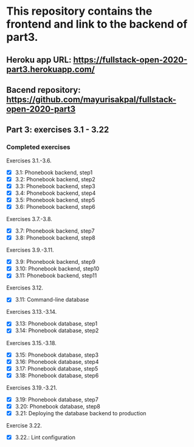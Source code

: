 # This repository contains the frontend and link to the backend of part3.

## Heroku app URL: https://fullstack-open-2020-part3.herokuapp.com/

## Bacend repository: https://github.com/mayurisakpal/fullstack-open-2020-part3

## Part 3: exercises 3.1 - 3.22

### Completed exercises

Exercises 3.1.-3.6.

- [x] 3.1: Phonebook backend, step1
- [x] 3.2: Phonebook backend, step2
- [x] 3.3: Phonebook backend, step3
- [x] 3.4: Phonebook backend, step4
- [x] 3.5: Phonebook backend, step5
- [x] 3.6: Phonebook backend, step6

Exercises 3.7.-3.8.

- [x] 3.7: Phonebook backend, step7
- [x] 3.8: Phonebook backend, step8

Exercises 3.9.-3.11.

- [x] 3.9: Phonebook backend, step9
- [x] 3.10: Phonebook backend, step10
- [x] 3.11: Phonebook backend, step11

Exercises 3.12.

- [x] 3.11: Command-line database

Exercises 3.13.-3.14.

- [x] 3.13: Phonebook database, step1
- [x] 3.14: Phonebook database, step2

Exercises 3.15.-3.18.

- [x] 3.15: Phonebook database, step3
- [x] 3.16: Phonebook database, step4
- [x] 3.17: Phonebook database, step5
- [x] 3.18: Phonebook database, step6

Exercises 3.19.-3.21.

- [x] 3.19: Phonebook database, step7
- [x] 3.20: Phonebook database, step8
- [x] 3.21: Deploying the database backend to production

Exercise 3.22.

- [x] 3.22.: Lint configuration
